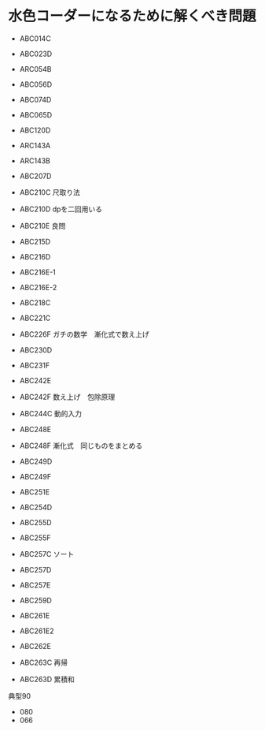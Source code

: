 # 水色コーダーになるために解くべき問題

- ABC014C
- ABC023D
- ARC054B
- ABC056D
- ABC074D
- ABC065D
- ABC120D
- ARC143A
- ARC143B

- ABC207D
- ABC210C 尺取り法
- ABC210D dpを二回用いる
- ABC210E 良問
- ABC215D
- ABC216D
- ABC216E-1
- ABC216E-2
- ABC218C
- ABC221C
- ABC226F ガチの数学　漸化式で数え上げ
- ABC230D
- ABC231F
- ABC242E
- ABC242F 数え上げ　包除原理
- ABC244C 動的入力
- ABC248E
- ABC248F 漸化式　同じものをまとめる
- ABC249D
- ABC249F
- ABC251E
- ABC254D
- ABC255D
- ABC255F
- ABC257C ソート
- ABC257D
- ABC257E
- ABC259D
- ABC261E
- ABC261E2
- ABC262E
- ABC263C 再帰
- ABC263D 累積和

典型90 
- 080
- 066